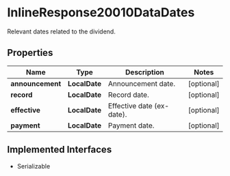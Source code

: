 

# InlineResponse20010DataDates

Relevant dates related to the dividend.

## Properties

Name | Type | Description | Notes
------------ | ------------- | ------------- | -------------
**announcement** | **LocalDate** | Announcement date. |  [optional]
**record** | **LocalDate** | Record date. |  [optional]
**effective** | **LocalDate** | Effective date (ex-date). |  [optional]
**payment** | **LocalDate** | Payment date. |  [optional]


## Implemented Interfaces

* Serializable


